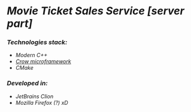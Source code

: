 # _Movie Ticket Sales Service [server part]_  



### _Technologies stack:_ 
* _Modern C++_ 
* _[Crow microframework](https://github.com/CrowCpp/Crow)_
* _CMake_  



### _Developed in:_  
* _JetBrains Clion_  
* _Mozilla Firefox (?) xD_ 
